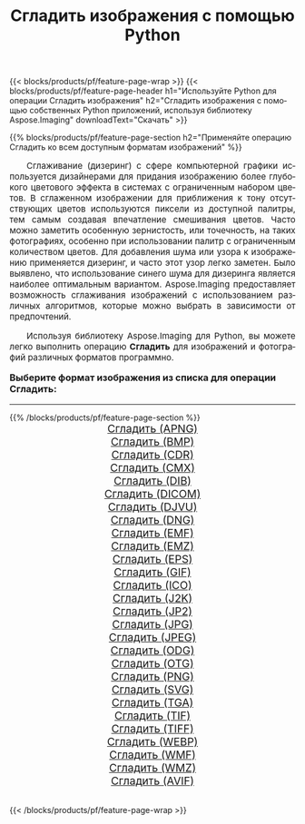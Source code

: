 ﻿---
title: Сгладить изображения с помощью Python 
weight: 3920
url: /ru/python-net/dither/ 
lang: ru
langdirlevel: 2
locales: zh-hans,ja,it,ru,de,es,fr,nl,id,lt,pl,pt,vi,tr,ko,zh-hant,ar,hi,th,sv,cs,uk,he
description: Применяйте библиотеку Aspose.Imaging, чтобы Сгладить изображения и фотографии используя собственные Python приложения и серверные API.
---

{{< blocks/products/pf/feature-page-wrap >}}
{{< blocks/products/pf/feature-page-header h1="Используйте Python для операции Сгладить изображения" h2="Сгладить изображения с помощью собственных Python приложений, используя библиотеку Aspose.Imaging" downloadText="Скачать" >}}


{{% blocks/products/pf/feature-page-section  h2="Применяйте операцию Сгладить ко всем доступным форматам изображений" %}}
<p align="justify" style="text-indent:2em;font-size:15px;">
Сглаживание (дизеринг) с сфере компьютерной графики используется дизайнерами для придания изображению более глубокого цветового эффекта в системах с ограниченным набором цветов. В сглаженном изображении для приближения к тону отсутствующих цветов используются пиксели из доступной палитры, тем самым создавая впечатление смешивания цветов. Часто можно заметить особенную зернистость, или точечность, на таких фотографиях, особенно при использовании палитр с ограниченным количеством цветов. Для добавления шума или узора к изображению  применяется дизеринг, и часто этот узор легко заметен. Было выявлено, что использование синего шума для дизеринга является наиболее оптимальным вариантом. Aspose.Imaging предоставляет возможность сглаживания изображений с использованием различных алгоритмов, которые можно выбрать в зависимости от предпочтений.
</p>
<p align="justify" style="text-indent:2em;font-size:15px;">
Используя библиотеку Aspose.Imaging для Python, вы можете легко выполнить операцию <b>Сгладить</b> для изображений и фотографий различных форматов программно.
</p>
<h3 style="margin-top:16px;">
Выберите формат изображения из списка для операции Сгладить:
</h3>
<hr/>
{{% /blocks/products/pf/feature-page-section %}}
<div class="container-fluid productfamilypage bg-gray">
    <div class="convertypes bg-gray agp-content section">
        <div class="container">
		<div class="row other-converters" style="gap: 10px;font-size: 19px;text-align:center;">
		    <div class='col-md-3 other-converter remove-lp remove-rp'><a href="/imaging/ru/python-net/dither/apng/" style="padding:15px;">Сгладить (APNG)</a></div><div class='col-md-3 other-converter remove-lp remove-rp'><a href="/imaging/ru/python-net/dither/bmp/" style="padding:15px;">Сгладить (BMP)</a></div><div class='col-md-3 other-converter remove-lp remove-rp'><a href="/imaging/ru/python-net/dither/cdr/" style="padding:15px;">Сгладить (CDR)</a></div><div class='col-md-3 other-converter remove-lp remove-rp'><a href="/imaging/ru/python-net/dither/cmx/" style="padding:15px;">Сгладить (CMX)</a></div><div class='col-md-3 other-converter remove-lp remove-rp'><a href="/imaging/ru/python-net/dither/dib/" style="padding:15px;">Сгладить (DIB)</a></div><div class='col-md-3 other-converter remove-lp remove-rp'><a href="/imaging/ru/python-net/dither/dicom/" style="padding:15px;">Сгладить (DICOM)</a></div><div class='col-md-3 other-converter remove-lp remove-rp'><a href="/imaging/ru/python-net/dither/djvu/" style="padding:15px;">Сгладить (DJVU)</a></div><div class='col-md-3 other-converter remove-lp remove-rp'><a href="/imaging/ru/python-net/dither/dng/" style="padding:15px;">Сгладить (DNG)</a></div><div class='col-md-3 other-converter remove-lp remove-rp'><a href="/imaging/ru/python-net/dither/emf/" style="padding:15px;">Сгладить (EMF)</a></div><div class='col-md-3 other-converter remove-lp remove-rp'><a href="/imaging/ru/python-net/dither/emz/" style="padding:15px;">Сгладить (EMZ)</a></div><div class='col-md-3 other-converter remove-lp remove-rp'><a href="/imaging/ru/python-net/dither/eps/" style="padding:15px;">Сгладить (EPS)</a></div><div class='col-md-3 other-converter remove-lp remove-rp'><a href="/imaging/ru/python-net/dither/gif/" style="padding:15px;">Сгладить (GIF)</a></div><div class='col-md-3 other-converter remove-lp remove-rp'><a href="/imaging/ru/python-net/dither/ico/" style="padding:15px;">Сгладить (ICO)</a></div><div class='col-md-3 other-converter remove-lp remove-rp'><a href="/imaging/ru/python-net/dither/j2k/" style="padding:15px;">Сгладить (J2K)</a></div><div class='col-md-3 other-converter remove-lp remove-rp'><a href="/imaging/ru/python-net/dither/jp2/" style="padding:15px;">Сгладить (JP2)</a></div><div class='col-md-3 other-converter remove-lp remove-rp'><a href="/imaging/ru/python-net/dither/jpg/" style="padding:15px;">Сгладить (JPG)</a></div><div class='col-md-3 other-converter remove-lp remove-rp'><a href="/imaging/ru/python-net/dither/jpeg/" style="padding:15px;">Сгладить (JPEG)</a></div><div class='col-md-3 other-converter remove-lp remove-rp'><a href="/imaging/ru/python-net/dither/odg/" style="padding:15px;">Сгладить (ODG)</a></div><div class='col-md-3 other-converter remove-lp remove-rp'><a href="/imaging/ru/python-net/dither/otg/" style="padding:15px;">Сгладить (OTG)</a></div><div class='col-md-3 other-converter remove-lp remove-rp'><a href="/imaging/ru/python-net/dither/png/" style="padding:15px;">Сгладить (PNG)</a></div><div class='col-md-3 other-converter remove-lp remove-rp'><a href="/imaging/ru/python-net/dither/svg/" style="padding:15px;">Сгладить (SVG)</a></div><div class='col-md-3 other-converter remove-lp remove-rp'><a href="/imaging/ru/python-net/dither/tga/" style="padding:15px;">Сгладить (TGA)</a></div><div class='col-md-3 other-converter remove-lp remove-rp'><a href="/imaging/ru/python-net/dither/tif/" style="padding:15px;">Сгладить (TIF)</a></div><div class='col-md-3 other-converter remove-lp remove-rp'><a href="/imaging/ru/python-net/dither/tiff/" style="padding:15px;">Сгладить (TIFF)</a></div><div class='col-md-3 other-converter remove-lp remove-rp'><a href="/imaging/ru/python-net/dither/webp/" style="padding:15px;">Сгладить (WEBP)</a></div><div class='col-md-3 other-converter remove-lp remove-rp'><a href="/imaging/ru/python-net/dither/wmf/" style="padding:15px;">Сгладить (WMF)</a></div><div class='col-md-3 other-converter remove-lp remove-rp'><a href="/imaging/ru/python-net/dither/wmz/" style="padding:15px;">Сгладить (WMZ)</a></div><div class='col-md-3 other-converter remove-lp remove-rp'><a href="/imaging/ru/python-net/dither/avif/" style="padding:15px;">Сгладить (AVIF)</a></div>
                </div>
        </div>
    </div>
</div>
<br/>

{{< /blocks/products/pf/feature-page-wrap >}}
